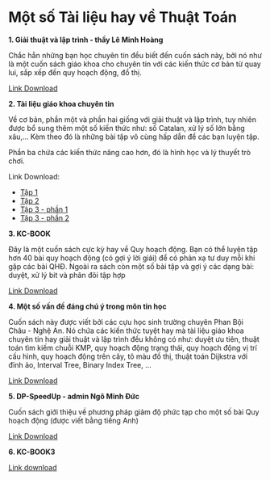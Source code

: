 # Một số Tài liệu hay về Thuật Toán

**1. Giải thuật và lập trình - thầy Lê Minh Hoàng**


Chắc hẳn những bạn học chuyên tin đều biết đến cuốn sách này, bởi nó như là một cuốn sách giáo khoa cho chuyên tin với các kiến thức cơ bản từ quay lui, sắp xếp đến quy hoạch động, đồ thị.

[Link Download](https://www.dropbox.com/s/e7buuj7qt0lg0r1/Thuat%20toan%20-%20Le%20Minh%20Hoang.pdf?dl=0)

**2. Tài liệu giáo khoa chuyên tin**

Về cơ bản, phần một và phần hai giống với giải thuật và lập trình, tuy nhiên được bổ sung thêm một số kiến thức như: số Catalan, xử lý số lớn bằng xâu,... Kèm theo đó là những bài tập vô cùng hấp dẫn để các bạn luyện tập.

Phần ba chứa các kiến thức nâng cao hơn, đó là hình học và lý thuyết trò chơi.

Link Download:

 - [Tập 1](https://www.dropbox.com/s/5q75x48fjinp3i2/Tai_lieu_giao_khoa_chuyen_tin_1.pdf?dl=0)
 - [Tập 2](https://www.dropbox.com/s/rbipskk2fk6y98q/Tai_lieu_giao_khoa_chuyen_tin_2.pdf?dl=0)
 - [Tập 3 - phần 1](https://www.dropbox.com/s/wie005d42ae7qi2/Chuyen%20tin%203%20-%20Tap%201.pdf?dl=0)
 - [Tập 3 - phần 2](https://www.dropbox.com/s/6qqd61ii3858b7p/Chuyen%20tin%203%20-%20Tap%202.pdf?dl=0)

**3. KC-BOOK**

Đây là một cuốn sách cực kỳ hay về Quy hoạch động. Bạn có thể luyện tập hơn 40 bài quy hoạch động (có gợi ý lời giải) để có phản xạ tư duy mỗi khi gặp các bài QHĐ. Ngoài ra sách còn một số bài tập và gợi ý các dạng bài: duyệt, xử lý bit và phân đôi tập hợp

[Link Download](https://www.dropbox.com/s/gxs9w2ladktqksx/KC-BOOK.pdf?dl=0)

**4. Một số vấn đề đáng chú ý trong môn tin học**

Cuốn sách này được viết bởi các cựu học sinh trường chuyên Phan Bội Châu - Nghệ An. Nó chứa các kiến thức tuyệt hay mà tài liệu giáo khoa chuyên tin hay giải thuật và lập trình đều không có như: duyệt ưu tiên, thuật toán tìm kiếm chuỗi KMP, quy hoạch động trạng thái, quy hoạch động vị trí cấu hình, quy hoạch động trên cây, tô màu đồ thị, thuật toán Dijkstra với đỉnh ảo, Interval Tree, Binary Index Tree, ...

[Link Download](https://www.dropbox.com/s/as1yujdy5ewufke/Mot%20so%20van%20de%20dang%20chu%20y.PDF?dl=0)

**5. DP-SpeedUp - admin Ngô Minh Đức**

Cuốn sách giới thiệu về phương pháp giảm độ phức tạp cho một số bài Quy hoạch động (được viết bằng tiếng Anh)

[Link Download](https://www.dropbox.com/s/7riqokgn9ceqpi6/DpSpeedup.pdf?dl=0)

**6. KC-BOOK3**

[Link download](http://www.mediafire.com/download/x0kwqv8sv7xxhpg/252136344-KCBOOK3.pdf)